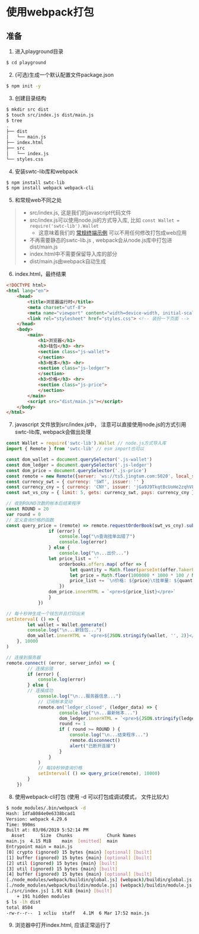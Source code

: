 # 使用webpack打包

## 准备

1. 进入playground目录
```bash
$ cd playground
```
2. (可选)生成一个默认配置文件package.json
```bash
$ npm init -y
```
3. 创建目录结构
```bash
$ mkdir src dist
$ touch src/index.js dist/main.js
$ tree
.
├── dist
│   └── main.js
├── index.html
├── src
│   └── index.js
└── styles.css
```
4. 安装swtc-lib库和webpack
```bash
$ npm install swtc-lib
$ npm install webpack webpack-cli
```
5. 和常规web不同之处
> - src/index.js, 这是我们的javascript代码文件
> - src/index.js可以使用node.js的方式导入库, 比如 `const Wallet = require('swtc-lib').Wallet`
>   - 这意味着我们的 [常规终端示例](../C01) 可以不用任何修改打包成web应用
> - 不再需要静态的swtc-lib.js , webpack会从node.js库中打包进dist/main.js
> - index.html中不需要保留导入库的部分
> - dist/main.js由webpack自动生成
6. index.html，最终结果
```html
<!DOCTYPE html>
<html lang="en">
	<head>
		<title>浏览器运行时</title>
		<meta charset="utf-8">
		<meta name="viewport" content="width=device-width, initial-scale=1, maximum-scale=1, user-scalable=no">
		<link rel="stylesheet" href="styles.css"> <!-- 装扮一下页面 -->
	</head>
	<body>
		<main>
			<h1>浏览器</h1>
			<h3>钱包</h3> <hr>
			<section class="js-wallet">
			</section>
			<h3>帐本</h3> <hr>
			<section class="js-ledger">
			</section>
			<h3>价格</h3> <hr>
			<section class="js-price">
			</section>
		</main>
		<script src="dist/main.js"></script>
	</body>
</html>
```
7. javascript 文件放到src/index.js中， 注意可以直接使用node.js的方式引用swtc-lib库, webpack会做出处理
```javascript
const Wallet = require('swtc-lib').Wallet // node.js方式导入库
import { Remote } from 'swtc-lib' // esm import也可以

const dom_wallet = document.querySelector('.js-wallet')
const dom_ledger = document.querySelector('.js-ledger')
const dom_price = document.querySelector('.js-price')
const remote = new Remote({server: 'ws://ts5.jingtum.com:5020', local_sign: true})
const currency_swt = { currency: 'SWT', issuer: '' }
const currency_cny = { currency: 'CNY', issuer: 'jGa9J9TkqtBcUoHe2zqhVFFbgUVED6o9or' }
const swt_vs_cny = { limit: 5, gets: currency_swt, pays: currency_cny }

// 收到ROUND次数的帐本后结束程序
const ROUND = 20
var round = 0
// 定义查询价格的函数
const query_price = (remote) =>	remote.requestOrderBook(swt_vs_cny).submit( (error, orderbooks) => {
				if (error) {
					console.log("\n查询挂单出错了")
					console.log(error)
				} else {
					console.log("\n...出价...")
  				let price_list = ''
					orderbooks.offers.map( offer => {
						let quantity = Math.floor(parseInt(offer.TakerPays ) / 1000000)
						let price = Math.floor(1000000 * 1000 * 100 / Number(offer.quality)) / 100000
						price_list += `\n价格: ${price}\t挂单量: ${quantity}\t${offer.Account}`
					})
  				dom_price.innerHTML = `<pre>${price_list}</pre>`
				}
			})

// 每十秒钟生成一个钱包并且打印出来
setInterval( () => {
		let wallet = Wallet.generate()
		console.log("\n...新钱包...")
		dom_wallet.innerHTML = `<pre>${JSON.stringify(wallet, '', 2)}</pre>`
	}, 10000
)

// 连接到服务器
remote.connect( (error, server_info) => {
		// 连接出错
		if (error) {
			console.log(error)
		} else {
		// 连接成功
			console.log("\n...服务器信息...")
			// 订阅帐本变动
			remote.on('ledger_closed', (ledger_data) => {
					console.log("\n...最新帐本...")
					dom_ledger.innerHTML = `<pre>${JSON.stringify(ledger_data, '', 2)}</pre>`
					round += 1
					if ( round >= ROUND ) {
						console.log("\n...结束程序...")
						remote.disconnect()
						alert("已断开连接")
					}
				}
			)
			// 每10秒钟查询价格
			setInterval( () => query_price(remote), 10000)
		}
	})
```
8. 使用webpack-cli打包 (使用 -d 可以打包成调试模式， 文件比较大)
```bash
$ node_modules/.bin/webpack -d
Hash: 1dfa8084e0e6338bcad1
Version: webpack 4.29.6
Time: 990ms
Built at: 03/06/2019 5:52:14 PM
  Asset      Size  Chunks             Chunk Names
main.js  4.15 MiB    main  [emitted]  main
Entrypoint main = main.js
[0] crypto (ignored) 15 bytes {main} [optional] [built]
[1] buffer (ignored) 15 bytes {main} [optional] [built]
[2] util (ignored) 15 bytes {main} [built]
[3] util (ignored) 15 bytes {main} [built]
[4] buffer (ignored) 15 bytes {main} [optional] [built]
[./node_modules/webpack/buildin/global.js] (webpack)/buildin/global.js 472 bytes {main} [built]
[./node_modules/webpack/buildin/module.js] (webpack)/buildin/module.js 497 bytes {main} [built]
[./src/index.js] 1.91 KiB {main} [built]
    + 191 hidden modules
$ ls -lh dist
total 8504
-rw-r--r--  1 xcliu  staff   4.1M  6 Mar 17:52 main.js
```
9. 浏览器中打开index.html, 应该正常运行了
